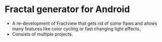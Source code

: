 # Fractal generator for Android

* A re-development of Fractview that gets rid of some flaws and allows many
features like color cycling or fast changing light effects.
* Consists of multiple projects.

